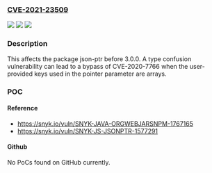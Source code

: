 ### [CVE-2021-23509](https://cve.mitre.org/cgi-bin/cvename.cgi?name=CVE-2021-23509)
![](https://img.shields.io/static/v1?label=Product&message=json-ptr&color=blue)
![](https://img.shields.io/static/v1?label=Version&message=%3C%203.0.0%20&color=brighgreen)
![](https://img.shields.io/static/v1?label=Vulnerability&message=Prototype%20Pollution&color=brighgreen)

### Description

This affects the package json-ptr before 3.0.0. A type confusion vulnerability can lead to a bypass of CVE-2020-7766 when the user-provided keys used in the pointer parameter are arrays.

### POC

#### Reference
- https://snyk.io/vuln/SNYK-JAVA-ORGWEBJARSNPM-1767165
- https://snyk.io/vuln/SNYK-JS-JSONPTR-1577291

#### Github
No PoCs found on GitHub currently.

